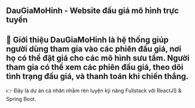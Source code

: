 DauGiaMoHinh - Website đấu giá mô hình trực tuyến
---
📖 Giới thiệu
DauGiaMoHinh là hệ thống giúp người dùng tham gia vào các phiên đấu giá, nơi họ có thể đặt giá cho các mô hình sưu tầm. Người tham gia có thể xem các phiên đấu giá, theo dõi tình trạng đấu giá, và thanh toán khi chiến thắng.
---
👉 Đây là dự án cá nhân nhằm rèn luyện kỹ năng Fullstack với ReactJS & Spring Boot.
